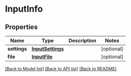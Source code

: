 # InputInfo

## Properties
Name | Type | Description | Notes
------------ | ------------- | ------------- | -------------
**settings** | [**InputSettings**](InputSettings.md) |  | [optional]
**file** | [**InputFile**](InputFile.md) |  | [optional]

[[Back to Model list]](../README.md#documentation-for-models) [[Back to API list]](../README.md#documentation-for-api-endpoints) [[Back to README]](../README.md)


